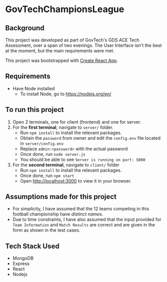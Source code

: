 # GovTechChampionsLeague

## Background
This project was developed as part of GovTech's GDS ACE Tech Assessment, over a span of two evenings. The User Interface isn't the best at the moment, but the main requirements were met.

This project was bootstrapped with [Create React App](https://github.com/facebook/create-react-app).

## Requirements
- Have Node installed
  - To install Node, go to https://nodejs.org/en/

## To run this project
1. Open 2 terminals, one for client (frontend) and one for server.
2. For the **first terminal**, navigate to `server/` folder.
    - Run `npm install` to install the relevant packages.
    - Obtain the `password` from owner and edit the `config.env` file located in `server/config.env`
    - Replace `admin:<password>` with the actual password 
    - Once done, run `node server.js`
    - You should be able to see `Server is running on port: 5000`
3. For the **second terminal**, navigate to `client/` folder
    - Run `npm install` to install the relevant packages.
    - Once done, run `npm start`
    - Open [http://localhost:3000](http://localhost:3000) to view it in your browser.

## Assumptions made for this project
- For simplicity, I have assumed that the 12 teams competing in this football championship have *distinct names*.
- Due to time constraints, I have also assumed that the input provided for `Team Information` and `Match Results` are correct and are given in the form as shown in the test cases.

## Tech Stack Used
- MongoDB
- Express
- React
- Nodejs
